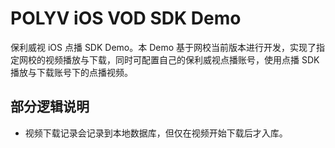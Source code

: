 # POLYV iOS VOD SDK Demo

保利威视 iOS 点播 SDK Demo。本 Demo 基于网校当前版本进行开发，实现了指定网校的视频播放与下载，同时可配置自己的保利威视点播账号，使用点播 SDK 播放与下载账号下的点播视频。

## 部分逻辑说明

- 视频下载记录会记录到本地数据库，但仅在视频开始下载后才入库。
